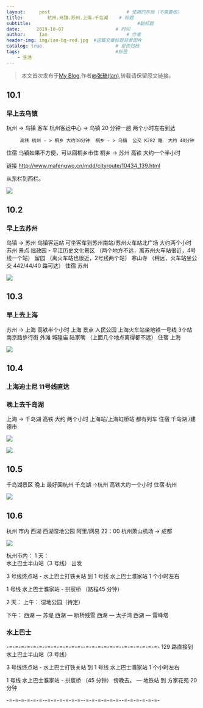 ```yaml
---
layout:     post             				# 使用的布局（不需要改）
title:         杭州.乌镇.苏州.上海.千岛湖    # 标题 
subtitle:    					  				#副标题
date:      2019-10-07 					# 时间
author:     Ian                  			# 作者
header-img: img/ian-bg-red.jpg	#这篇文章标题背景图片
catalog: true                        	# 是否归档
tags:                              		#标签
    - 生活
---
```


> 本文首次发布于[My Blog](http://uniquezhangqi.top),作者[@张琦(Ian)](http://uniquezhangqi.top/about/),转载请保留原文链接。



## 10.1
### 早上去乌镇
杭州 -> 乌镇  客车 杭州客运中心 -> 乌镇  20 分钟一趟 两个小时左右到达

	     高铁 杭州 - > 桐乡 大约30分钟  桐乡 - > 乌镇  公交 K282 路  大约 40分钟 

住宿  乌镇如果不方便，可以回桐乡市住  桐乡 -> 苏州 高铁 大约一个半小时


链接 http://www.mafengwo.cn/mdd/cityroute/10434_139.html

从东栏到西栏。

![](https://tva1.sinaimg.cn/large/007S8ZIlgy1gh16pfqcynj31900u0n3r.jpg)


## 10.2
### 早上去苏州
乌镇 -> 苏州  乌镇客运站 可坐客车到苏州南站/苏州火车站北广场 大约两个小时
苏州 景点 
拙政园 - 平江历史文化景区 （两个地方不远，离苏州火车站很近，4号线一个站）
留园 （离火车站也很近，2号线两个站）
寒山寺 （稍远，火车站坐公交 442/44/40 路可达）
住宿 苏州

![](https://tva1.sinaimg.cn/large/007S8ZIlgy1gh16p1terxj31900u0418.jpg)



## 10.3
### 早上去上海
苏州 -> 上海  高铁半个小时 
上海 景点
人民公园  上海火车站坐地铁一号线 3个站
南京路步行街
外滩 
城隍庙 
陆家嘴 
（上面几个地点离得都不远）
住宿 上海

![](https://tva1.sinaimg.cn/large/007S8ZIlgy1gh16o713m9j304g03ca9z.jpg)


## 10.4 
### 上海迪士尼  11号线直达
### 晚上去千岛湖
上海 -> 千岛湖  高铁 大约 两个小时 上海站/上海虹桥站 都有列车
住宿 千岛湖 /建德市

![](https://tva1.sinaimg.cn/large/007S8ZIlgy1gh16otxnzkj304g03ca9y.jpg)

![](https://tva1.sinaimg.cn/large/007S8ZIlgy1gh16nu8xufj304g03cweb.jpg)

## 10.5

千岛湖景区
晚上  最好回杭州
千岛湖 ->杭州  高铁大约一个小时
住宿 杭州

![](https://tva1.sinaimg.cn/large/007S8ZIlgy1gh16niwlh1j31900u0773.jpg)



## 10.6 
杭州 市内 
西湖 
西湖湿地公园
阿里/网易 
22：00  杭州萧山机场 -> 成都



![](https://tva1.sinaimg.cn/large/007S8ZIlgy1gh16pt33ojj31900u0406.jpg)

杭州市内：
1 天：    
水上巴士半山站（3 号线） 出发

3 号线终点站 - 水上巴士打铁关站   到 1 号线 水上巴士濮家站   1 个小时左右

1 号线 水上巴士濮家站 - 拱宸桥 （路程45 分钟）

2 天：
上午：
湿地公园（待定）

下午：
西湖 — 苏堤
西湖 — 断桥残雪
西湖  —   太子湾
西湖  —   雷峰塔

### 水上巴士
-=-=-=-=-=-=--=-=-=-=-=-=--=-=-=-=-=-=--=-=-=-=-=-=-
129 路直接到  水上巴士半山站（3 号线） 

3 号线终点站 - 水上巴士打铁关站   到 1 号线 水上巴士濮家站   1 个小时左右

1 号线 水上巴士濮家站 - 拱宸桥 （45 分钟） 傍晚去。   —  地铁站 到 方家花苑 20 分钟    

-=-=-=-=-=-=--=-=-=-=-=-=--=-=-=-=-=-=--=-=-=-=-=-=-












